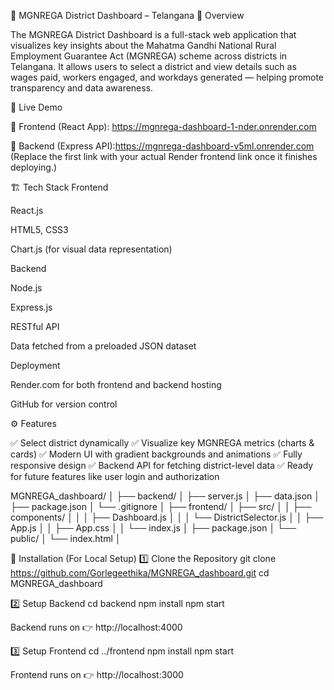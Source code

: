 🌾 MGNREGA District Dashboard – Telangana
📘 Overview

The MGNREGA District Dashboard is a full-stack web application that visualizes key insights about the Mahatma Gandhi National Rural Employment Guarantee Act (MGNREGA) scheme across districts in Telangana.
It allows users to select a district and view details such as wages paid, workers engaged, and workdays generated — helping promote transparency and data awareness.

🚀 Live Demo

🔗 Frontend (React App): https://mgnrega-dashboard-1-nder.onrender.com

🔗 Backend (Express API):https://mgnrega-dashboard-v5ml.onrender.com
(Replace the first link with your actual Render frontend link once it finishes deploying.)

🏗️ Tech Stack
Frontend

React.js

HTML5, CSS3

Chart.js (for visual data representation)

Backend

Node.js

Express.js

RESTful API

Data fetched from a preloaded JSON dataset

Deployment

Render.com for both frontend and backend hosting

GitHub for version control

⚙️ Features

✅ Select district dynamically
✅ Visualize key MGNREGA metrics (charts & cards)
✅ Modern UI with gradient backgrounds and animations
✅ Fully responsive design
✅ Backend API for fetching district-level data
✅ Ready for future features like user login and authorization

MGNREGA_dashboard/
│
├── backend/
│   ├── server.js
│   ├── data.json
│   ├── package.json
│   └── .gitignore
│
├── frontend/
│   ├── src/
│   │   ├── components/
│   │   │   ├── Dashboard.js
│   │   │   └── DistrictSelector.js
│   │   ├── App.js
│   │   ├── App.css
│   │   └── index.js
│   ├── package.json
│   └── public/
│       └── index.html
│

🧩 Installation (For Local Setup)
1️⃣ Clone the Repository
git clone https://github.com/Gorlegeethika/MGNREGA_dashboard.git
cd MGNREGA_dashboard

2️⃣ Setup Backend
cd backend
npm install
npm start


Backend runs on 👉 http://localhost:4000

3️⃣ Setup Frontend
cd ../frontend
npm install
npm start


Frontend runs on 👉 http://localhost:3000
